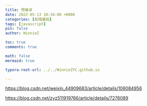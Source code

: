 ```yaml
---
title: 预编译
date: 2022-05-13 10:34:00 +0800
categories: [前端基础]
tags: [javascript]
pin: false
author: WinnieZ

toc: true
comments: true

math: false
mermaid: true

typora-root-url: ../../WinnieZYC.github.io

---
```


https://blog.csdn.net/weixin_44909683/article/details/106084956

https://blog.csdn.net/zyz511919766/article/details/7276089
